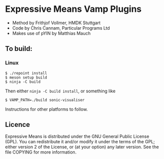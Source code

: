 
# Expressive Means Vamp Plugins

* Method by Frithjof Vollmer, HMDK Stuttgart
* Code by Chris Cannam, Particular Programs Ltd
* Makes use of pYIN by Matthias Mauch

## To build:

### Linux

```
$ ./repoint install
$ meson setup build
$ ninja -C build
```

Then either `ninja -C build install`, or something like

```
$ VAMP_PATH=./build sonic-visualiser
```

Instructions for other platforms to follow.

## Licence

Expressive Means is distributed under the GNU General Public License
(GPL). You can redistribute it and/or modify it under the terms of the
GPL; either version 2 of the License, or (at your option) any later
version. See the file COPYING for more information.
